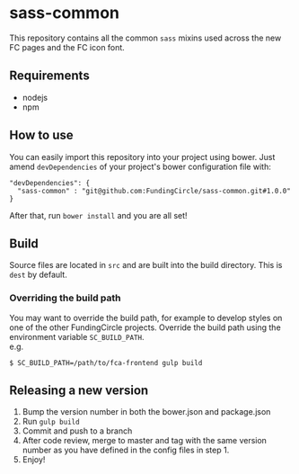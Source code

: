 # sass-common
This repository contains all the common `sass` mixins used across the new FC pages and the FC icon font.

## Requirements
* nodejs
* npm

## How to use
You can easily import this repository into your project using bower. Just amend `devDependencies` of your project's bower configuration file with:
```
"devDependencies": {
  "sass-common" : "git@github.com:FundingCircle/sass-common.git#1.0.0"
}
```
After that, run `bower install` and you are all set!

## Build
Source files are located in `src` and are built into the build directory. This is `dest` by default.

### Overriding the build path
You may want to override the build path, for example to develop styles on one of the other FundingCircle projects. Override the build path using the environment variable `SC_BUILD_PATH`.  
e.g.
```shell
$ SC_BUILD_PATH=/path/to/fca-frontend gulp build
```

## Releasing a new version
1. Bump the version number in both the bower.json and package.json
1. Run `gulp build`
1. Commit and push to a branch
1. After code review, merge to master and tag with the same version number as you have defined in the config files in step 1.
1. Enjoy!
